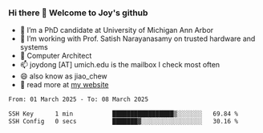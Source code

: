### Hi there 👋 Welcome to Joy's github

- 🔭 I’m a PhD candidate at University of Michigan Ann Arbor
- 🌱 I’m working with Prof. Satish Narayanasamy on trusted hardware and systems
- 👯 Computer Architect
- 📫 joydong [AT] umich.edu is the mailbox I check most often
- 😄 also know as jiao_chew
- 💬 read more at [my website](https://joydddd.github.io/)
<!--START_SECTION:waka-->

```txt
From: 01 March 2025 - To: 08 March 2025

SSH Key      1 min           █████████████████▒░░░░░░░   69.84 %
SSH Config   0 secs          ███████▓░░░░░░░░░░░░░░░░░   30.16 %
```

<!--END_SECTION:waka-->
